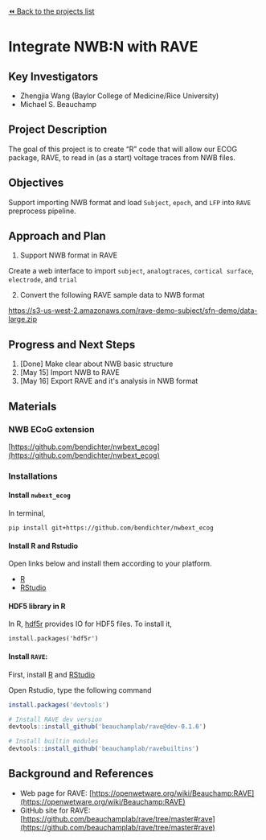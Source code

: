 [:rewind: Back to the projects list](../../README.md#ProjectsList)

<!-- For information on how to write GitHub .md files see https://guides.github.com/features/mastering-markdown/ -->

# Integrate NWB:N with RAVE

## Key Investigators

- Zhengjia Wang (Baylor College of Medicine/Rice University)
- Michael S. Beauchamp 

## Project Description

The goal of this project is to create “R” code that will allow our ECOG package, RAVE,
to read in (as a start) voltage traces from NWB files.

## Objectives

<!-- Briefly describe the objectives of your project. What would you like to achive?-->
Support importing NWB format and load `Subject`, `epoch`, and `LFP` into `RAVE` preprocess pipeline.
<!-- 1. Objective A. Describe it in 1-2 sentences.-->
<!-- 1. Objective B. Describe it in 1-2 sentences.-->
<!-- 1. ...-->

## Approach and Plan

<!-- 1. Describe the steps of your planned approach to reach the objectives.-->
<!-- 1. ... -->
<!-- 1. ... -->
1. Support NWB format in RAVE

Create a web interface to import `subject`, `analogtraces`, `cortical surface`, `electrode`, and `trial`

2. Convert the following RAVE sample data to NWB format 

https://s3-us-west-2.amazonaws.com/rave-demo-subject/sfn-demo/data-large.zip


## Progress and Next Steps

1. [Done] Make clear about NWB basic structure
2. [May 15] Import NWB to RAVE
3. [May 16] Export RAVE and it's analysis in NWB format
<!--Populate this section as you are making progress before/during/after the hackathon-->
<!--Describe the progress you have made on the project,e.g., which objectives you have achieved and how.-->
<!--Describe the next steps you are planing to take to complete the project.-->

## Materials

### NWB ECoG extension

[https://github.com/bendichter/nwbext_ecog](https://github.com/bendichter/nwbext_ecog)

### Installations

#### Install `nwbext_ecog`

In terminal, 
```
pip install git+https://github.com/bendichter/nwbext_ecog
```

#### Install R and Rstudio

Open links below and install them according to your platform.

* [R](https://cran.r-project.org/) 
* [RStudio](https://www.rstudio.com/products/rstudio/download/)

#### HDF5 library in R

In R, [hdf5r](https://github.com/hhoeflin/hdf5r) provides IO for HDF5 files. To install it,

```
install.packages('hdf5r')
```

#### Install `RAVE`:

First, install [R](https://cran.r-project.org/) and [RStudio](https://www.rstudio.com/products/rstudio/download/)

Open Rstudio, type the following command

```r
install.packages('devtools')

# Install RAVE dev version
devtools::install_github('beauchamplab/rave@dev-0.1.6')

# Install builtin modules
devtools::install_github('beauchamplab/ravebuiltins')
```


<!--If available add links to the materials relevant to the project, e.g., the code generated for the project or data used-->
<!--If available add pictures and links to videos that demonstrate what has been accomplished.-->
<!--![Description of picture](Example2.jpg)-->

## Background and References

<!--Use this space for information that may help people better understand your project, like links to papers, source code, or data ,e.g:-->
<!-- - Source code: https://github.com/YourUser/YourRepository -->
<!-- - Documentation: https://link.to.docs -->
<!-- - Test data: https://link.to.test.data -->

-  Web page for RAVE: [https://openwetware.org/wiki/Beauchamp:RAVE](https://openwetware.org/wiki/Beauchamp:RAVE)
-  GitHub site for RAVE: [https://github.com/beauchamplab/rave/tree/master#rave](https://github.com/beauchamplab/rave/tree/master#rave)



